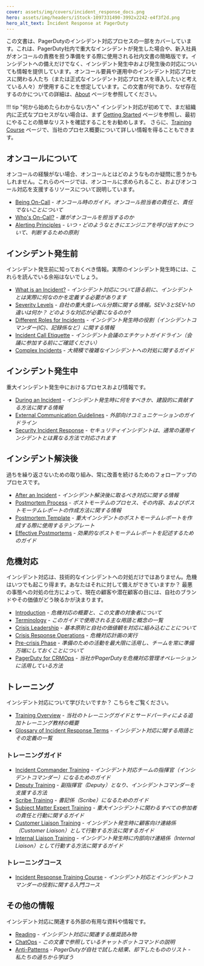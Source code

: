 ```yaml
---
cover: assets/img/covers/incident_response_docs.png
hero: assets/img/headers/iStock-1097331490-3992x2242-e4f3f2d.png
hero_alt_text: Incident Response at PagerDuty
---
```

この文書は、PagerDutyのインシデント対応プロセスの一部をカバーしています。これは、PagerDuty社内で重大なインシデントが発生した場合や、新入社員がオンコールの責務を担う準備をする際に使用される社内文書の簡略版です。インシデントへの備えだけでなく、インシデント発生中および発生後の対応についても情報を提供しています。オンコール要員や運用中のインシデント対応プロセスに関わる人たち（または正式なインシデント対応プロセスを導入したいと考えている人々）が使用することを想定しています。この文書が何であり、なぜ存在するのかについての詳細は、[About](about.md) ページを参照してください。

!!! tip "何から始めたらわからない方へ"
    インシデント対応が初めてで、まだ組織内に正式なプロセスがない場合は、まず [Getting Started](getting_started.md) ページを参照し、最初にやることの簡単なリストを確認することをお勧めします。 さらに、[Training Course](training/courses/incident_response.md) ページで、当社のプロセス概要について詳しい情報を得ることもできます。

## オンコールについて

オンコールの経験がない場合、オンコールとはどのようなものか疑問に思うかもしれません。これらのページでは、オンコールに求められること、およびオンコール対応を支援するリソースについて説明しています。

* [Being On-Call](oncall/being_oncall.md) - _オンコール時のガイド。オンコール担当者の責任と、責任でないことについて_
* [Who's On-Call?](oncall/whos_oncall.md) - _誰がオンコールを担当するのか_
* [Alerting Principles](oncall/alerting_principles.md) - _いつ・どのようなときにエンジニアを呼び出すかについて、判断するための原則_

## インシデント発生前

インシデント発生前に知っておくべき情報。実際のインシデント発生時には、これらを読んでいる余裕はないでしょう。

* [What is an Incident?](before/what_is_an_incident.md) - _インシデント対応について語る前に、インシデントとは実際に何なのかを定義する必要があります_
* [Severity Levels](before/severity_levels.md) - _自社の重大度レベル分類に関する情報。SEV-3とSEV-1の違いは何か？ どのような対応が必要になるのか?_
* [Different Roles for Incidents](before/different_roles.md) - _インシデント発生時の役割（インシデントコマンダー(IC)、記録係など）に関する情報_
* [Incident Call Etiquette](before/call_etiquette.md) - _インシデント会議のエチケットガイドライン（会議に参加する前にご確認ください）_
* [Complex Incidents](before/complex_incidents.md) - _大規模で複雑なインシデントへの対処に関するガイド_

## インシデント発生中

重大インシデント発生中におけるプロセスおよび情報です。

* [During an Incident](during/during_an_incident.md) - _インシデント発生時に何をすべきか、建設的に貢献する方法に関する情報_
* [External Communication Guidelines](during/external_communication_guidelines.md) - _外部向けコミュニケーションのガイドライン_
* [Security Incident Response](during/security_incident_response.md) - _セキュリティインシデントは、通常の運用インシデントとは異なる方法で対応されます_

## インシデント解決後

過ちを繰り返さないための取り組み、常に改善を続けるためのフォローアップのプロセスです。

* [After an Incident](after/after_an_incident.md) - _インシデント解決後に取るべき対応に関する情報_
* [Postmortem Process](after/post_mortem_process.md) - _ポストモーテムのプロセス、その内容、およびポストモーテムレポートの作成方法に関する情報_
* [Postmortem Template](after/post_mortem_template.md) - _重大インシデントのポストモーテムレポートを作成する際に使用するテンプレート_
* [Effective Postmortems](after/effective_post_mortems.md) - _効果的なポストモーテムレポートを記述するためのガイド_

## 危機対応

インシデント対応は、技術的なインシデントへの対処だけではありません。危機はいつでも起こり得ます。あなたはそれに対して備えができていますか？ 最悪の事態への対処の仕方によって、現在の顧客や潜在顧客の目には、自社のブランドやその価値がどう映るかが決まります。

* [Introduction](crisis/crisis_intro.md) - _危機対応の概要と、この文書の対象者について_
* [Terminology](crisis/terms.md) - _このガイドで使用される主な用語と概念の一覧_
* [Crisis Leadership](crisis/leadership.md) - _基本原則と自社の価値観を対応に組み込むことについて_
* [Crisis Response Operations](crisis/operations.md) - _危機対応計画の実行_
* [Pre-crisis Phase](crisis/prework.md) - _準備のための活動を最大限に活用し、チームを常に準備万端にしておくことについて_
* [PagerDuty for CRMOps](crisis/pagerduty.md) - _当社がPagerDutyを危機対応管理オペレーションに活用している方法_

## トレーニング

インシデント対応について学びたいですか？ こちらをご覧ください。

* [Training Overview](training/overview.md) - _当社のトレーニングガイドとサードパーティによる追加トレーニング教材の概要_
* [Glossary of Incident Response Terms](training/glossary.md) - _インシデント対応に関する用語とその定義の一覧_

### トレーニングガイド

* [Incident Commander Training](training/incident_commander.md) - _インシデント対応チームの指揮官（インシデントコマンダー）になるためのガイド_
* [Deputy Training](training/deputy.md) - _副指揮官（Deputy）となり、インシデントコマンダーを支援する方法_
* [Scribe Training](training/scribe.md) - _書記係（Scribe）になるためのガイド_
* [Subject Matter Expert Training](training/subject_matter_expert.md) - _重大インシデントに関わるすべての参加者の責任と行動に関するガイド_
* [Customer Liaison Training](training/customer_liaison.md) - _インシデント発生時に顧客向け連絡係（Customer Liaison）として行動する方法に関するガイド_
* [Internal Liaison Training](training/internal_liaison.md) - _インシデント発生時に内部向け連絡係（Internal Liaison）として行動する方法に関するガイド_

### トレーニングコース

* [Incident Response Training Course](training/courses/incident_response.md) - _インシデント対応とインシデントコマンダーの役割に関する入門コース_

## その他の情報

インシデント対応に関連する外部の有用な資料や情報です。

* [Reading](resources/reading.md) - _インシデント対応に関連する推奨読み物_
* [ChatOps](resources/chatops.md) - _この文書で参照しているチャットボットコマンドの説明_
* [Anti-Patterns](resources/anti_patterns.md) - _PagerDutyが自社で試した結果、却下したもののリスト - 私たちの過ちから学ぼう_
